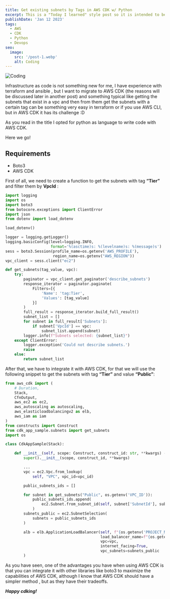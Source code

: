 ```yaml
---
title: Get existing subnets by Tags in AWS CDK w/ Python
excerpt: This is a "Today I learned" style post so it is intended to be very simple and short but with valuable information or information that can help solve the same problem I faced :D
publishDate: 'Jan 12 2023'
tags:
  - AWS
  - CDK
  - Python
  - Devops  
seo:
  image:
    src: '/post-1.webp'
    alt: Coding
---
```


![Coding](/post-1.webp)

Infrastructure as code is not something new for me, I have experience with terraform and ansible , but I want to migrate to AWS CDK (the reasons will be discussed later in another post) and something typical like getting the subnets that exist in a vpc and then from them get the subnets with a certain tag can be something very easy in terraform or if you use AWS CLI, but in AWS CDK it has its challenge :D

As you read in the title I opted for python as language to write code with AWS CDK.

Here we go!



## Requirements

- Boto3
- AWS CDK

First of all, we need to create a function to get the subnets with tag **“Tier”** and filter them by **VpcId** :

```python
import logging
import os
import boto3
from botocore.exceptions import ClientError
import json
from dotenv import load_dotenv

load_dotenv()

logger = logging.getLogger()
logging.basicConfig(level=logging.INFO,
                    format='%(asctime)s: %(levelname)s: %(message)s')
sess = boto3.Session(profile_name=os.getenv('AWS_PROFILE'),
                     region_name=os.getenv("AWS_REGION"))
vpc_client = sess.client("ec2")

def get_subnets(tag_value, vpc):
    try:
        paginator = vpc_client.get_paginator('describe_subnets')
        response_iterator = paginator.paginate(
            Filters=[{
                'Name': 'tag:Tier',
                'Values': [tag_value]
            }]
        )
        full_result = response_iterator.build_full_result()
        subnet_list = []
        for subnet in full_result['Subnets']:
            if subnet['VpcId'] == vpc:
                subnet_list.append(subnet)
        logger.info(f"Subnets selected: {subnet_list}")
    except ClientError:
        logger.exception('Could not describe subnets.')
        raise
    else:
        return subnet_list
```

After that, we have to integrate it with AWS CDK, for that we will use the following snippet to get the subnets with tag **“Tier”** and value **“Public”**:


```python
from aws_cdk import (
    # Duration,
    Stack,
    CfnOutput,
    aws_ec2 as ec2,
    aws_autoscaling as autoscaling,
    aws_elasticloadbalancingv2 as elb,
    aws_iam as iam
)
from constructs import Construct
from cdk_app_sample.subnets import get_subnets
import os

class CdkAppSample(Stack):

    def __init__(self, scope: Construct, construct_id: str, **kwargs) -> None:
        super().__init__(scope, construct_id, **kwargs)

        ... 
        vpc = ec2.Vpc.from_lookup(
            self, "VPC", vpc_id=vpc_id)

        public_subnets_ids = []

        for subnet in get_subnets("Public", os.getenv('VPC_ID')):
            public_subnets_ids.append(
                ec2.Subnet.from_subnet_id(self, subnet['SubnetId'], subnet['SubnetId'])
            )
        subnets_public = ec2.SubnetSelection(
            subnets = public_subnets_ids
        )

        alb = elb.ApplicationLoadBalancer(self, f"{os.getenv('PROJECT_NAME')}-alb",
                                          load_balancer_name=f"{os.getenv('PROJECT_NAME')}-alb",
                                          vpc=vpc,
                                          internet_facing=True,
                                          vpc_subnets=subnets_public
        )
```

As you have seen, one of the advantages you have when using AWS CDK is that you can integrate it with other libraries like boto3 to maximize the capabilities of AWS CDK, although I know that AWS CDK should have a simpler method , but as they have their tradeoffs.

**_Happy cdking!_**